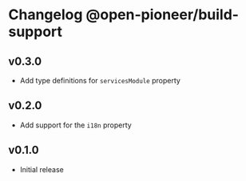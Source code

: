 # Changelog @open-pioneer/build-support

## v0.3.0

-   Add type definitions for `servicesModule` property

## v0.2.0

-   Add support for the `i18n` property

## v0.1.0

-   Initial release
